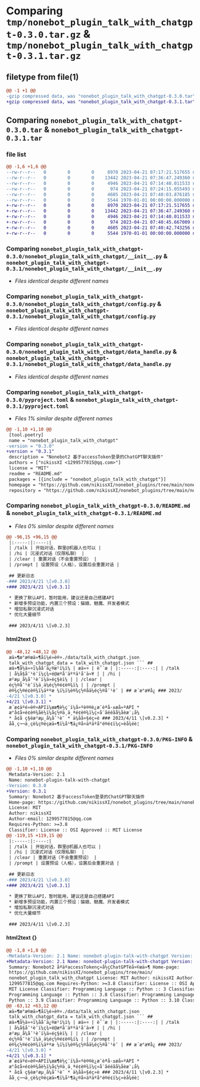 # Comparing `tmp/nonebot_plugin_talk_with_chatgpt-0.3.0.tar.gz` & `tmp/nonebot_plugin_talk_with_chatgpt-0.3.1.tar.gz`

## filetype from file(1)

```diff
@@ -1 +1 @@
-gzip compressed data, was "nonebot_plugin_talk_with_chatgpt-0.3.0.tar", max compression
+gzip compressed data, was "nonebot_plugin_talk_with_chatgpt-0.3.1.tar", max compression
```

## Comparing `nonebot_plugin_talk_with_chatgpt-0.3.0.tar` & `nonebot_plugin_talk_with_chatgpt-0.3.1.tar`

### file list

```diff
@@ -1,6 +1,6 @@
--rw-r--r--   0        0        0     8970 2023-04-21 07:17:21.517655 nonebot_plugin_talk_with_chatgpt-0.3.0/nonebot_plugin_talk_with_chatgpt/__init__.py
--rw-r--r--   0        0        0    13442 2023-04-21 07:36:47.249360 nonebot_plugin_talk_with_chatgpt-0.3.0/nonebot_plugin_talk_with_chatgpt/config.py
--rw-r--r--   0        0        0     4946 2023-04-21 07:14:40.011533 nonebot_plugin_talk_with_chatgpt-0.3.0/nonebot_plugin_talk_with_chatgpt/data_handle.py
--rw-r--r--   0        0        0      974 2023-04-21 07:24:15.055493 nonebot_plugin_talk_with_chatgpt-0.3.0/pyproject.toml
--rw-r--r--   0        0        0     4605 2023-04-21 07:40:03.876185 nonebot_plugin_talk_with_chatgpt-0.3.0/README.md
--rw-r--r--   0        0        0     5544 1970-01-01 00:00:00.000000 nonebot_plugin_talk_with_chatgpt-0.3.0/PKG-INFO
+-rw-r--r--   0        0        0     8970 2023-04-21 07:17:21.517655 nonebot_plugin_talk_with_chatgpt-0.3.1/nonebot_plugin_talk_with_chatgpt/__init__.py
+-rw-r--r--   0        0        0    13442 2023-04-21 07:36:47.249360 nonebot_plugin_talk_with_chatgpt-0.3.1/nonebot_plugin_talk_with_chatgpt/config.py
+-rw-r--r--   0        0        0     4946 2023-04-21 07:14:40.011533 nonebot_plugin_talk_with_chatgpt-0.3.1/nonebot_plugin_talk_with_chatgpt/data_handle.py
+-rw-r--r--   0        0        0      974 2023-04-21 07:40:45.667009 nonebot_plugin_talk_with_chatgpt-0.3.1/pyproject.toml
+-rw-r--r--   0        0        0     4605 2023-04-21 07:40:42.743256 nonebot_plugin_talk_with_chatgpt-0.3.1/README.md
+-rw-r--r--   0        0        0     5544 1970-01-01 00:00:00.000000 nonebot_plugin_talk_with_chatgpt-0.3.1/PKG-INFO
```

### Comparing `nonebot_plugin_talk_with_chatgpt-0.3.0/nonebot_plugin_talk_with_chatgpt/__init__.py` & `nonebot_plugin_talk_with_chatgpt-0.3.1/nonebot_plugin_talk_with_chatgpt/__init__.py`

 * *Files identical despite different names*

### Comparing `nonebot_plugin_talk_with_chatgpt-0.3.0/nonebot_plugin_talk_with_chatgpt/config.py` & `nonebot_plugin_talk_with_chatgpt-0.3.1/nonebot_plugin_talk_with_chatgpt/config.py`

 * *Files identical despite different names*

### Comparing `nonebot_plugin_talk_with_chatgpt-0.3.0/nonebot_plugin_talk_with_chatgpt/data_handle.py` & `nonebot_plugin_talk_with_chatgpt-0.3.1/nonebot_plugin_talk_with_chatgpt/data_handle.py`

 * *Files identical despite different names*

### Comparing `nonebot_plugin_talk_with_chatgpt-0.3.0/pyproject.toml` & `nonebot_plugin_talk_with_chatgpt-0.3.1/pyproject.toml`

 * *Files 1% similar despite different names*

```diff
@@ -1,10 +1,10 @@
 [tool.poetry]
 name = "nonebot_plugin_talk_with_chatgpt"
-version = "0.3.0"
+version = "0.3.1"
 description = "Nonebot2 基于accessToken登录的ChatGPT聊天插件"
 authors = ["nikissXI <1299577815@qq.com>"]
 license = "MIT"
 readme = "README.md"
 packages = [{include = "nonebot_plugin_talk_with_chatgpt"}]
 homepage = "https://github.com/nikissXI/nonebot_plugins/tree/main/nonebot_plugin_talk_with_chatgpt"
 repository = "https://github.com/nikissXI/nonebot_plugins/tree/main/nonebot_plugin_talk_with_chatgpt"
```

### Comparing `nonebot_plugin_talk_with_chatgpt-0.3.0/README.md` & `nonebot_plugin_talk_with_chatgpt-0.3.1/README.md`

 * *Files 0% similar despite different names*

```diff
@@ -96,15 +96,15 @@
 |:-----:|:----:|
 | /talk | 开始对话，群里@机器人也可以 |
 | /hi | 沉浸式对话（仅限私聊） |
 | /clear | 重置对话（不会重置预设） |
 | /prompt | 设置预设（人格），设置后会重置对话 |
 
 ## 更新日志
-### 2023/4/21 \[v0.3.0]
+### 2023/4/21 \[v0.3.1]
 
 * 更换了默认API，暂时能用，建议还是自己搭建API
 * 新增多预设功能，内置三个预设：猫娘、魅魔、开发者模式
 * 增加私聊沉浸式对话
 * 优化大量细节
 
 ### 2023/4/11 \[v0.2.3]
```

#### html2text {}

```diff
@@ -48,12 +48,12 @@
 æä»¶æ°æ®æä»¶åï¼é»è®¤./data/talk_with_chatgpt.json
 talk_with_chatgpt_data = talk_with_chatgpt.json ``` ##
 æä»¶å½ä»¤ï¼åå¯ä¿®æ¹ï¼ï¼ | æä»¤ | è¯´æ | |:-----:|:----:| | /talk
 | å¼å§å¯¹è¯ï¼ç¾¤é@æºå¨äººä¹å¯ä»¥ | | /hi |
 æ²æµ¸å¼å¯¹è¯ï¼ä»éç§èï¼ | | /clear |
 éç½®å¯¹è¯ï¼ä¸ä¼éç½®é¢è®¾ï¼ | | /prompt |
 è®¾ç½®é¢è®¾ï¼äººæ ¼ï¼ï¼è®¾ç½®åä¼éç½®å¯¹è¯ | ## æ´æ°æ¥å¿ ### 2023/
-4/21 \[v0.3.0] *
+4/21 \[v0.3.1] *
 æ´æ¢äºé»è®¤APIï¼ææ¶è½ç¨ï¼å»ºè®®è¿æ¯èªå·±æ­å»ºAPI *
 æ°å¢å¤é¢è®¾åè½ï¼åç½®ä¸ä¸ªé¢è®¾ï¼ç«å¨ãé­é­ãå¼åèæ¨¡å¼
 * å¢å ç§èæ²æµ¸å¼å¯¹è¯ * ä¼åå¤§éç»è ### 2023/4/11 \[v0.2.3] *
 åå¸ç¬¬ä¸çè¾ç®éçæä»¶ï¼å¹¶ä¿®å¤äºäºå°é®é¢ï¼ç»èå¾éè¦
```

### Comparing `nonebot_plugin_talk_with_chatgpt-0.3.0/PKG-INFO` & `nonebot_plugin_talk_with_chatgpt-0.3.1/PKG-INFO`

 * *Files 0% similar despite different names*

```diff
@@ -1,10 +1,10 @@
 Metadata-Version: 2.1
 Name: nonebot-plugin-talk-with-chatgpt
-Version: 0.3.0
+Version: 0.3.1
 Summary: Nonebot2 基于accessToken登录的ChatGPT聊天插件
 Home-page: https://github.com/nikissXI/nonebot_plugins/tree/main/nonebot_plugin_talk_with_chatgpt
 License: MIT
 Author: nikissXI
 Author-email: 1299577815@qq.com
 Requires-Python: >=3.8
 Classifier: License :: OSI Approved :: MIT License
@@ -119,15 +119,15 @@
 |:-----:|:----:|
 | /talk | 开始对话，群里@机器人也可以 |
 | /hi | 沉浸式对话（仅限私聊） |
 | /clear | 重置对话（不会重置预设） |
 | /prompt | 设置预设（人格），设置后会重置对话 |
 
 ## 更新日志
-### 2023/4/21 \[v0.3.0]
+### 2023/4/21 \[v0.3.1]
 
 * 更换了默认API，暂时能用，建议还是自己搭建API
 * 新增多预设功能，内置三个预设：猫娘、魅魔、开发者模式
 * 增加私聊沉浸式对话
 * 优化大量细节
 
 ### 2023/4/11 \[v0.2.3]
```

#### html2text {}

```diff
@@ -1,8 +1,8 @@
-Metadata-Version: 2.1 Name: nonebot-plugin-talk-with-chatgpt Version: 0.3.0
+Metadata-Version: 2.1 Name: nonebot-plugin-talk-with-chatgpt Version: 0.3.1
 Summary: Nonebot2 åºäºaccessTokenç»å½çChatGPTèå¤©æä»¶ Home-page:
 https://github.com/nikissXI/nonebot_plugins/tree/main/
 nonebot_plugin_talk_with_chatgpt License: MIT Author: nikissXI Author-email:
 1299577815@qq.com Requires-Python: >=3.8 Classifier: License :: OSI Approved ::
 MIT License Classifier: Programming Language :: Python :: 3 Classifier:
 Programming Language :: Python :: 3.8 Classifier: Programming Language ::
 Python :: 3.9 Classifier: Programming Language :: Python :: 3.10 Classifier:
@@ -63,12 +63,12 @@
 æä»¶æ°æ®æä»¶åï¼é»è®¤./data/talk_with_chatgpt.json
 talk_with_chatgpt_data = talk_with_chatgpt.json ``` ##
 æä»¶å½ä»¤ï¼åå¯ä¿®æ¹ï¼ï¼ | æä»¤ | è¯´æ | |:-----:|:----:| | /talk
 | å¼å§å¯¹è¯ï¼ç¾¤é@æºå¨äººä¹å¯ä»¥ | | /hi |
 æ²æµ¸å¼å¯¹è¯ï¼ä»éç§èï¼ | | /clear |
 éç½®å¯¹è¯ï¼ä¸ä¼éç½®é¢è®¾ï¼ | | /prompt |
 è®¾ç½®é¢è®¾ï¼äººæ ¼ï¼ï¼è®¾ç½®åä¼éç½®å¯¹è¯ | ## æ´æ°æ¥å¿ ### 2023/
-4/21 \[v0.3.0] *
+4/21 \[v0.3.1] *
 æ´æ¢äºé»è®¤APIï¼ææ¶è½ç¨ï¼å»ºè®®è¿æ¯èªå·±æ­å»ºAPI *
 æ°å¢å¤é¢è®¾åè½ï¼åç½®ä¸ä¸ªé¢è®¾ï¼ç«å¨ãé­é­ãå¼åèæ¨¡å¼
 * å¢å ç§èæ²æµ¸å¼å¯¹è¯ * ä¼åå¤§éç»è ### 2023/4/11 \[v0.2.3] *
 åå¸ç¬¬ä¸çè¾ç®éçæä»¶ï¼å¹¶ä¿®å¤äºäºå°é®é¢ï¼ç»èå¾éè¦
```

